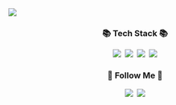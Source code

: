 <img src="https://capsule-render.vercel.app/api?type=slice&color=FBBAD4&height=250&section=header&text=%20leehyejun&fontSize=80&fontColor=494849" />

<h3 align="center">📚 Tech Stack 📚</h3>
<p align="center">
  <img src="https://img.shields.io/badge/Java-007396?style=flat&logo=openjdk&logoColor=white"/></a>&nbsp
  <img src="https://img.shields.io/badge/Mysql-E6B91E?style=flat&logo=MySql&logoColor=white"/></a>&nbsp
  <img src="https://img.shields.io/badge/HTML-E34F26?style=flat&logo=html5&logoColor=white"/>&nbsp
  <img src="https://img.shields.io/badge/CSS-1572B6?style=flat&logo=css3&logoColor=white"/>
</p>

<h3 align="center">🌈 Follow Me 🌈</h3>
<p align="center">
  <a href="https://www.instagram.com/05.4h/"><img src="https://img.shields.io/badge/Instagram-E4405F?style=flat-square&logo=Instagram&logoColor=white&link=https://www.instagram.com/hye_inisfree/"/></a>&nbsp
  <a href="mailto:lhg0004@gmail.com"><img src="https://img.shields.io/badge/Gmail-d14836?style=flat-square&logo=Gmail&logoColor=white&link=kimhyein7110@gmail.com"/></a>
</p>
